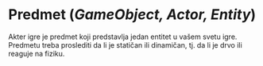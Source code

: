 # Predmet (*GameObject, Actor, Entity*)

Akter igre je predmet koji predstavlja jedan entitet u vašem svetu igre. Predmetu treba proslediti da li je statičan ili dinamičan, tj. da li je drvo ili reaguje na fiziku.
